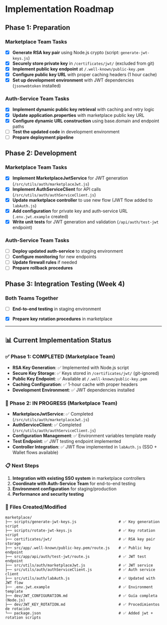 # Implementation Roadmap

## Phase 1: Preparation

### Marketplace Team Tasks
- [x] **Generate RSA key pair** using Node.js crypto (script: `generate-jwt-keys.js`)
- [x] **Securely store private key** in `/certificates/jwt/` (excluded from git)
- [x] **Implement public key endpoint** at `/.well-known/public-key.pem`
- [x] **Configure public key URL** with proper caching headers (1 hour cache)
- [x] **Set up development environment** with JWT dependencies (`jsonwebtoken` installed)

### Auth-Service Team Tasks  
- [x] **Implement dynamic public key retrieval** with caching and retry logic
- [x] **Update application.properties** with marketplace public key URL
- [x] **Configure dynamic URL construction** using base.domain and endpoint paths
- [ ] **Test the updated code** in development environment
- [ ] **Prepare deployment pipeline**

## Phase 2: Development

### Marketplace Team Tasks
- [x] **Implement MarketplaceJwtService** for JWT generation (`/src/utils/auth/marketplaceJwt.js`)
- [x] **Implement AuthServiceClient** for API calls (`/src/utils/auth/authServiceClient.js`)
- [x] **Update marketplace controller** to use new flow (JWT flow added to `labAuth.js`)
- [x] **Add configuration** for private key and auth-service URL (`.env.jwt.example` created)
- [x] **Write unit tests** for JWT generation and validation (`/api/auth/test-jwt` endpoint)

### Auth-Service Team Tasks
- [ ] **Deploy updated auth-service** to staging environment
- [ ] **Configure monitoring** for new endpoints
- [ ] **Update firewall rules** if needed
- [ ] **Prepare rollback procedures**

## Phase 3: Integration Testing (Week 4)

### Both Teams Together
- [ ] **End-to-end testing** in staging environment
- [x] **Prepare key rotation procedures** in marketplace 


---

## 📊 Current Implementation Status

### ✅ **Phase 1: COMPLETED** (Marketplace Team)
- **RSA Key Generation**: ✅ Implemented with Node.js script
- **Secure Key Storage**: ✅ Keys stored in `/certificates/jwt/` (git-ignored)
- **Public Key Endpoint**: ✅ Available at `/.well-known/public-key.pem`
- **Caching Configuration**: ✅ 1-hour cache with proper headers
- **Development Environment**: ✅ JWT dependencies installed

### 🔄 **Phase 2: IN PROGRESS** (Marketplace Team)
- **MarketplaceJwtService**: ✅ Completed (`/src/utils/auth/marketplaceJwt.js`)
- **AuthServiceClient**: ✅ Completed (`/src/utils/auth/authServiceClient.js`)
- **Configuration Management**: ✅ Environment variables template ready
- **Test Endpoint**: ✅ JWT testing endpoint implemented
- **Controller Integration**: ✅ JWT flow implemented in `labAuth.js` (SSO + Wallet flows available)

### 📋 **Next Steps**
1. **Integration with existing SSO system** in marketplace controllers
2. **Coordinate with Auth-Service Team** for end-to-end testing
3. **Environment configuration** for staging/production
4. **Performance and security testing**

### 🔧 **Files Created/Modified**
```
marketplace/
├── scripts/generate-jwt-keys.js                   # ✅ Key generation script
├── scripts/rotate-jwt-keys.js                     # ✅ Key rotation script
├── certificates/jwt/                              # ✅ RSA key pair storage
├── src/app/.well-known/public-key.pem/route.js    # ✅ Public key endpoint
├── src/app/api/auth/test-jwt/route.js             # ✅ JWT test endpoint
├── src/utils/auth/marketplaceJwt.js               # ✅ JWT service
├── src/utils/auth/authServiceClient.js            # ✅ Auth service client
├── src/utils/auth/labAuth.js                      # ✅ Updated with JWT flow
├── .env.jwt.example                               # ✅ Environment template
├── dev/JWT_CONFIGURATION.md                       # ✅ Guía completa (Node.js)
├── dev/JWT_KEY_ROTATION.md                        # ✅ Procedimientos de rotación
└── package.json                                   # ✅ Added jwt + rotation scripts
```